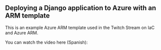 ## Deploying a Django application to Azure with an ARM template

This is an example Azure ARM template used in the Twitch Stream on IaC and Azure ARM.

You can watch the video here (Spanish):